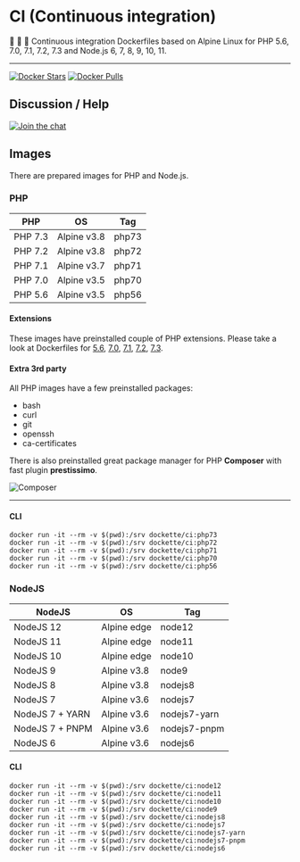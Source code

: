 # CI (Continuous integration) 


:green_apple: :apple: :green_apple: Continuous integration Dockerfiles based on Alpine Linux for PHP 5.6, 7.0, 7.1, 7.2, 7.3 and Node.js 6, 7, 8, 9, 10, 11.

-----

[![Docker Stars](https://img.shields.io/docker/stars/dockette/ci.svg?style=flat)](https://hub.docker.com/r/dockette/ci/)
[![Docker Pulls](https://img.shields.io/docker/pulls/dockette/ci.svg?style=flat)](https://hub.docker.com/r/dockette/ci/)

## Discussion / Help

[![Join the chat](https://img.shields.io/gitter/room/dockette/dockette.svg?style=flat-square)](https://gitter.im/dockette/dockette?utm_source=badge&utm_medium=badge&utm_campaign=pr-badge&utm_content=badge)

## Images

There are prepared images for PHP and Node.js.

### PHP

| PHP      | OS          | Tag    |
|----------|-------------|--------|
| PHP 7.3  | Alpine v3.8 | php73  |
| PHP 7.2  | Alpine v3.8 | php72  |
| PHP 7.1  | Alpine v3.7 | php71  |
| PHP 7.0  | Alpine v3.5 | php70  |
| PHP 5.6  | Alpine v3.5 | php56  |

#### Extensions

These images have preinstalled couple of PHP extensions. Please take a look at Dockerfiles for [5.6](https://github.com/dockette/ci/blob/master/php/php56/Dockerfile),
[7.0](https://github.com/dockette/ci/blob/master/php/php70/Dockerfile), [7.1](https://github.com/dockette/ci/blob/master/php/php71/Dockerfile), [7.2](https://github.com/dockette/ci/blob/master/php/php72/Dockerfile), [7.3](https://github.com/dockette/ci/blob/master/php/php73/Dockerfile).

#### Extra 3rd party

All PHP images have a few preinstalled packages:

- bash
- curl
- git
- openssh
- ca-certificates

There is also preinstalled great package manager for PHP **Composer** with
fast plugin **prestissimo**.

![Composer](https://avatars3.githubusercontent.com/u/837015?v=3&s=200)

-----

#### CLI

```
docker run -it --rm -v $(pwd):/srv dockette/ci:php73
docker run -it --rm -v $(pwd):/srv dockette/ci:php72
docker run -it --rm -v $(pwd):/srv dockette/ci:php71
docker run -it --rm -v $(pwd):/srv dockette/ci:php70
docker run -it --rm -v $(pwd):/srv dockette/ci:php56
```

### NodeJS

| NodeJS          | OS          | Tag           |
|-----------------|-------------|---------------|
| NodeJS 12       | Alpine edge | node12        |
| NodeJS 11       | Alpine edge | node11        |
| NodeJS 10       | Alpine edge | node10        |
| NodeJS 9        | Alpine v3.8 | node9         |
| NodeJS 8        | Alpine v3.8 | nodejs8       |
| NodeJS 7        | Alpine v3.6 | nodejs7       |
| NodeJS 7 + YARN | Alpine v3.6 | nodejs7-yarn  |
| NodeJS 7 + PNPM | Alpine v3.6 | nodejs7-pnpm  |
| NodeJS 6        | Alpine v3.6 | nodejs6       |

#### CLI

```
docker run -it --rm -v $(pwd):/srv dockette/ci:node12
docker run -it --rm -v $(pwd):/srv dockette/ci:node11
docker run -it --rm -v $(pwd):/srv dockette/ci:node10
docker run -it --rm -v $(pwd):/srv dockette/ci:node9
docker run -it --rm -v $(pwd):/srv dockette/ci:nodejs8
docker run -it --rm -v $(pwd):/srv dockette/ci:nodejs7
docker run -it --rm -v $(pwd):/srv dockette/ci:nodejs7-yarn
docker run -it --rm -v $(pwd):/srv dockette/ci:nodejs7-pnpm
docker run -it --rm -v $(pwd):/srv dockette/ci:nodejs6
```

